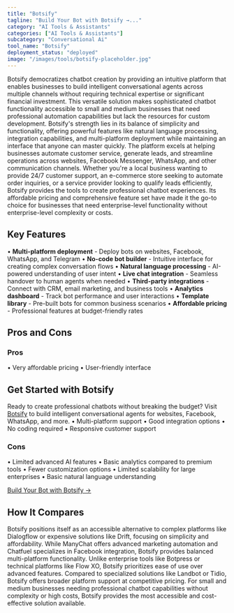 ```yaml
---
title: "Botsify"
tagline: "Build Your Bot with Botsify →..."
category: "AI Tools & Assistants"
categories: ["AI Tools & Assistants"]
subcategory: "Conversational Ai"
tool_name: "Botsify"
deployment_status: "deployed"
image: "/images/tools/botsify-placeholder.jpg"
---
```

Botsify democratizes chatbot creation by providing an intuitive platform that enables businesses to build intelligent conversational agents across multiple channels without requiring technical expertise or significant financial investment. This versatile solution makes sophisticated chatbot functionality accessible to small and medium businesses that need professional automation capabilities but lack the resources for custom development. Botsify's strength lies in its balance of simplicity and functionality, offering powerful features like natural language processing, integration capabilities, and multi-platform deployment while maintaining an interface that anyone can master quickly. The platform excels at helping businesses automate customer service, generate leads, and streamline operations across websites, Facebook Messenger, WhatsApp, and other communication channels. Whether you're a local business wanting to provide 24/7 customer support, an e-commerce store seeking to automate order inquiries, or a service provider looking to qualify leads efficiently, Botsify provides the tools to create professional chatbot experiences. Its affordable pricing and comprehensive feature set have made it the go-to choice for businesses that need enterprise-level functionality without enterprise-level complexity or costs.

## Key Features

• **Multi-platform deployment** - Deploy bots on websites, Facebook, WhatsApp, and Telegram
• **No-code bot builder** - Intuitive interface for creating complex conversation flows
• **Natural language processing** - AI-powered understanding of user intent
• **Live chat integration** - Seamless handover to human agents when needed
• **Third-party integrations** - Connect with CRM, email marketing, and business tools
• **Analytics dashboard** - Track bot performance and user interactions
• **Template library** - Pre-built bots for common business scenarios
• **Affordable pricing** - Professional features at budget-friendly rates

## Pros and Cons

### Pros
• Very affordable pricing
• User-friendly interface

## Get Started with Botsify

Ready to create professional chatbots without breaking the budget? Visit [Botsify](https://botsify.com) to build intelligent conversational agents for websites, Facebook, WhatsApp, and more.
• Multi-platform support
• Good integration options
• No coding required
• Responsive customer support

### Cons
• Limited advanced AI features
• Basic analytics compared to premium tools
• Fewer customization options
• Limited scalability for large enterprises
• Basic natural language understanding

[Build Your Bot with Botsify →](https://botsify.com)

## How It Compares

Botsify positions itself as an accessible alternative to complex platforms like Dialogflow or expensive solutions like Drift, focusing on simplicity and affordability. While ManyChat offers advanced marketing automation and Chatfuel specializes in Facebook integration, Botsify provides balanced multi-platform functionality. Unlike enterprise tools like Botpress or technical platforms like Flow XO, Botsify prioritizes ease of use over advanced features. Compared to specialized solutions like Landbot or Tidio, Botsify offers broader platform support at competitive pricing. For small and medium businesses needing professional chatbot capabilities without complexity or high costs, Botsify provides the most accessible and cost-effective solution available.
